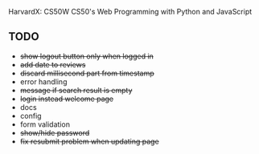 HarvardX: CS50W
CS50's Web Programming with Python and JavaScript


## TODO

* ~~show logout button only when logged in~~
* ~~add date to reviews~~
* ~~discard millisecond part from timestamp~~
* error handling
* ~~message if search result is empty~~
* ~~login instead welcome page~~
* docs
* config
* form validation
* ~~show/hide password~~
* ~~fix resubmit problem when updating page~~
